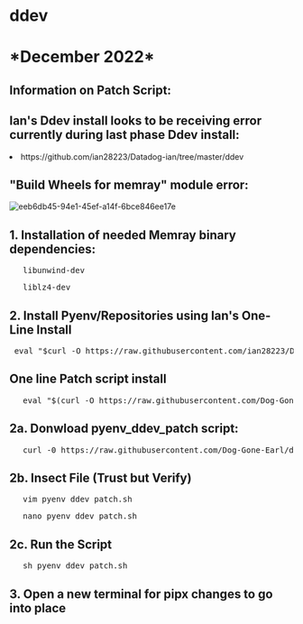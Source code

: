 # ddev
<h1>*December 2022*</h1>
<h2>Information on Patch Script:</h2>
<h2>Ian's Ddev install looks to be receiving error currently during last phase Ddev install:</h2>
        <li>https://github.com/ian28223/Datadog-ian/tree/master/ddev</li>
<h2>"Build Wheels for memray" module error:</h2>

![eeb6db45-94e1-45ef-a14f-6bce846ee17e](https://user-images.githubusercontent.com/107069502/207773531-dd29d629-e4b9-4b7f-b5e6-96c66fd834c4.jpg)

<h2>1. Installation of needed Memray binary dependencies:</h2>
<ul><pre>libunwind-dev</pre></ul>
<ul><pre>liblz4-dev</pre></ul>
        
<h2>2. Install Pyenv/Repositories using Ian's One-Line Install</h2>
<pre> eval "$curl -O https://raw.githubusercontent.com/ian28223/Datadog-ian/master/ddev/pyenv_ddev_setup.sh"</pre>
<h2> One line Patch script install</h2>
<ul><pre>eval "$(curl -O h</span>ttps://raw.githubusercontent.com/Dog-Gone-Earl/ddev/main/pyenv_ddev_patch.sh)"</pre></ul>
<h2>2a. Donwload pyenv_ddev_patch script:</h2>
<ul><pre>curl -0 h</span>ttps://raw.githubusercontent.com/Dog-Gone-Earl/ddev/main/pyenv_ddev_patch.sh</pre></ul>
<h2>2b. Insect File (Trust but Verify)</h2>
<ul><pre>vim pyenv_ddev_patch.sh</pre></ul>
<ul><pre>nano pyenv_ddev_patch.sh</pre></ul>
        
<h2>2c. Run the Script</h2>
<ul><pre>sh pyenv_ddev_patch.sh</pre></ul>

<h2>3. Open a new terminal for pipx changes to go into place<h2>
